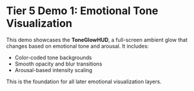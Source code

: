 # Tier 5 Demo 1: Emotional Tone Visualization

This demo showcases the **ToneGlowHUD**, a full-screen ambient glow that changes based on emotional tone and arousal. It includes:

- Color-coded tone backgrounds
- Smooth opacity and blur transitions
- Arousal-based intensity scaling

This is the foundation for all later emotional visualization layers.
